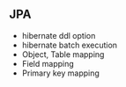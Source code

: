 ## JPA
* hibernate ddl option
* hibernate batch execution
* Object, Table mapping
* Field mapping
* Primary key mapping
